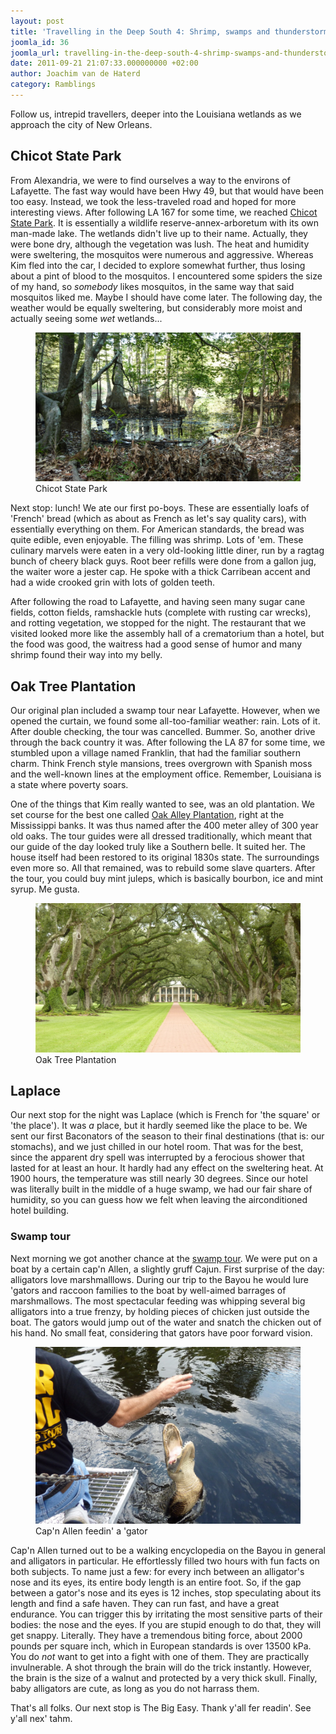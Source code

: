 ```yaml
---
layout: post
title: 'Travelling in the Deep South 4: Shrimp, swamps and thunderstorms'
joomla_id: 36
joomla_url: travelling-in-the-deep-south-4-shrimp-swamps-and-thunderstorms
date: 2011-09-21 21:07:33.000000000 +02:00
author: Joachim van de Haterd
category: Ramblings
---
```

<p>Follow us, intrepid travellers, deeper into the Louisiana wetlands as we approach the city of New Orleans.</p>

<h2>Chicot State Park</h2>

<p>From Alexandria, we were to find ourselves a way to the environs of Lafayette. The fast way would have been Hwy 49, but that would have been too easy. Instead, we took the less-traveled road and hoped for more interesting views. After following LA 167 for some time, we reached <a href="http://www.crt.state.la.us/parks/ichicot.aspx" target="_blank">Chicot State Park</a>. It is essentially a wildlife reserve-annex-arboretum with its own man-made lake. The wetlands didn't live up to their name. Actually, they were bone dry, although the vegetation was lush. The heat and humidity were sweltering, the mosquitos were numerous and aggressive. Whereas Kim fled into the car, I decided to explore somewhat further, thus losing about a pint of blood to the mosquitos. I encountered some spiders the size of my hand, so <em>somebody</em> likes mosquitos, in the same way that said mosquitos liked me. Maybe I should have come later. The following day, the weather would be equally sweltering, but considerably more moist and actually seeing some <em>wet</em> wetlands...</p>

<p>
	<figure>
		<img title="Chicot State Park" src="/assets/images/posts/usa2k11/usa_11_4_1.JPG" alt="Wetlands in Chicot State Park" />
		<figcaption>Chicot State Park</figcaption>
	</figure>
</p>

<p>Next stop: lunch! We ate our first po-boys. These are essentially loafs of 'French' bread (which as about as French as let's say quality cars), with essentially everything on them. For American standards, the bread was quite edible, even enjoyable. The filling was shrimp. Lots of 'em. These culinary marvels were eaten in a very old-looking little diner, run by a ragtag bunch of cheery black guys. Root beer refills were done from a gallon jug, the waiter wore a jester cap. He spoke with a thick Carribean accent and had a wide crooked grin with lots of golden teeth.</p>

<p>After following the road to Lafayette, and having seen many sugar cane fields, cotton fields, ramshackle huts (complete with rusting car wrecks), and rotting vegetation, we stopped for the night. The restaurant that we visited looked more like the assembly hall of a crematorium than a hotel, but the food was good, the waitress had a good sense of humor and many shrimp found their way into my belly.</p>

<h2>Oak Tree Plantation</h2>

<p>Our original plan included a swamp tour near Lafayette. However, when we opened the curtain, we found some all-too-familiar weather: rain. Lots of it. After double checking, the tour was cancelled. Bummer. So, another drive through the back country it was. After following the LA 87 for some time, we stumbled upon a village named Franklin, that had the familiar southern charm. Think French style mansions, trees overgrown with Spanish moss and the well-known lines at the employment office. Remember, Louisiana is a state where poverty soars.</p>

<p>One of the things that Kim really wanted to see, was an old plantation. We set course for the best one called <a href="http://www.oakalleyplantation.com/welcome.html" target="_blank">Oak Alley Plantation</a>, right at the Mississippi banks. It was thus named after the 400 meter alley of 300 year old oaks. The tour guides were all dressed traditionally, which meant that our guide of the day looked truly like a Southern belle. It suited her. The house itself had been restored to its original 1830s state. The surroundings even more so. All that remained, was to rebuild some slave quarters. After the tour, you could buy mint juleps, which is basically bourbon, ice and mint syrup. Me gusta.</p>

<p>
	<figure>
		<img title="Oak Tree Plantation" src="/assets/images/posts/usa2k11/usa_11_4_2.JPG" alt="Oak Tree Plantation" />
		<figcaption>Oak Tree Plantation</figcaption>
	</figure>
</p>

<h2>Laplace</h2>

<p>Our next stop for the night was Laplace (which is French for 'the square' or 'the place'). It was <em>a</em> place, but it hardly seemed like the place to be. We sent our first Baconators of the season to their final destinations (that is: our stomachs), and we just chilled in our hotel room. That was for the best, since the apparent dry spell was interrupted by a ferocious shower that lasted for at least an hour. It hardly had any effect on the sweltering heat. At 1900 hours, the temperature was still nearly 30 degrees. Since our hotel was literally built in the middle of a huge swamp, we had our fair share of humidity, so you can guess how we felt when leaving the airconditioned hotel building.</p>

<h3>Swamp tour</h3>

<p>Next morning we got another chance at the <a href="http://www.cajunprideswamptours.com/" target="_blank">swamp tour</a>. We were put on a boat by a certain cap'n Allen, a slightly gruff Cajun. First surprise of the day: alligators love marshmalllows. During our trip to the Bayou he would lure 'gators and raccoon families to the boat by well-aimed barrages of marshmallows. The most spectacular feeding was whipping several big alligators into a true frenzy, by holding pieces of chicken just outside the boat. The gators would jump out of the water and snatch the chicken out of his hand. No small feat, considering that gators have poor forward vision.</p>

<p>
	<figure>
		<img title="Cap'n Allen feedin' a 'gator" src="/assets/images/posts/usa2k11/usa_11_4_3.JPG" alt="Captain Allen feeding an Alligator" />
		<figcaption>Cap'n Allen feedin' a 'gator</figcaption>
	</figure>
</p>

<p>Cap'n Allen turned out to be a walking encyclopedia on the Bayou in general and alligators in particular. He effortlessly filled two hours with fun facts on both subjects. To name just a few: for every inch between an alligator's nose and its eyes, its entire body length is an entire foot. So, if the gap between a gator's nose and its eyes is 12 inches, stop speculating about its length and find a safe haven. They can run fast, and have a great endurance. You can trigger this by irritating the most sensitive parts of their bodies: the nose and the eyes. If you are stupid enough to do that, they will get snappy. Literally. They have a tremendous biting force, about 2000 pounds per square inch, which in European standards is over 13500 kPa. You do <em>not</em> want to get into a fight with one of them. They are practically invulnerable. A shot through the brain will do the trick instantly. However, the brain is the size of a walnut and protected by a very thick skull. Finally, baby alligators are cute, as long as you do not harrass them.</p>

<p>That's all folks. Our next stop is The Big Easy. Thank y'all fer readin'. See y'all nex' tahm.</p>
